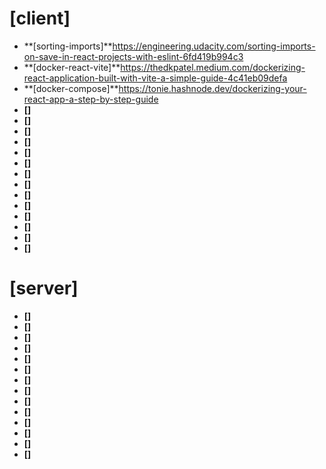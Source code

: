 # **[client]**

- **[sorting-imports]**https://engineering.udacity.com/sorting-imports-on-save-in-react-projects-with-eslint-6fd419b994c3
- **[docker-react-vite]**https://thedkpatel.medium.com/dockerizing-react-application-built-with-vite-a-simple-guide-4c41eb09defa
- **[docker-compose]**https://tonie.hashnode.dev/dockerizing-your-react-app-a-step-by-step-guide
- **[]**
- **[]**
- **[]**
- **[]**
- **[]**
- **[]**
- **[]**
- **[]**
- **[]**
- **[]**
- **[]**
- **[]**
- **[]**
- **[]**

# **[server]**

- **[]**
- **[]**
- **[]**
- **[]**
- **[]**
- **[]**
- **[]**
- **[]**
- **[]**
- **[]**
- **[]**
- **[]**
- **[]**
- **[]**
